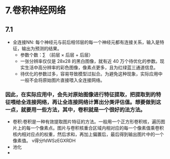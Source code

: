 # 7.卷积神经网络
## 7.1 
* 全连接NN: 每个神经元与前后相邻层的每一个神经元都有连接关系，输入是特征，输出为预测的结果。 
  * 参数个数：∑ （前层 × 后层 + 后层）
  * 一张分辨率仅仅是 28x28 的黑白图像，就有近 40 万个待优化的参数。现实生活中高分辨率的彩色图像，像素点更多，且为红绿蓝三通道信息。
  * 待优化的参数过多，容易导致模型过拟合。为避免这种现象，实际应用中一般不会将原始图片直接喂入全连接网络。

### 因此，在实际应用中，会先对原始图像进行特征提取，把提取到的特征喂给全连接网络，再让全连接网络计算出分类评估值。想要做到这一点，就要用一些方法，其中，卷积就是一个很好的法方法。
* 卷积:卷积是一种有效提取图片特征的方法。一般用一个正方形卷积核，遍历图片上的每一个像素点。图片与卷积核重合区域内相对应的每一个像素值乘卷积核内相对应点的权重，然后求和，再加上偏置后，最后得到输出图片中的一个像素值。
v得分fdWSzEGXRDH
* 池化
* 